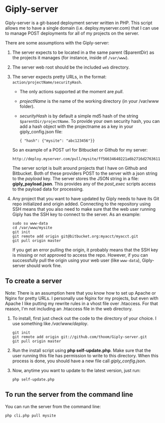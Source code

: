 Giply-server
============

Giply-server is a git-based deployment server written in PHP. This script allows me to
have a single domain (i.e. deploy.myserver.com) that I can use to manage POST deployments for all of my projects on the
server.

There are some assumptions with the Giply-server:

 1. The server expects to be located in a the same parent ($parentDir) as the projects it manages (for instance, inside of `/var/www`).
 2. The server web root should be the included `web` directory.
 3. The server expects pretty URLs, in the format: `action/projectName/securityHash`.
    * The only actions supported at the moment are _pull_.
    * _projectName_ is the name of the working directory (in your /var/www folder).
    * _securityHash_ is by default a simple md5 hash of the string `$parentDir/projectName`. To provide your own security hash,
      you can add a hash object with the projectname as a key in your giply_config.json file:

          { "hash": {"mysite": "abc123456"}}

    So an example of a POST url for Bitbucket or Github for my server:

        http://deploy.myserver.com/pull/mysite/ff56634640221a6b2716d276361162cd

    The server script is built around projects that I have on Github and Bitbucket. Both of these providers POST to the server
    with a json string to the _payload_ key. The server stores the JSON string in a file: **giply_payload.json**. This provides
    any of the *post_exec* scripts access to the payload data for processing.

 4. Any project that you want to have updated by Giply needs to have its Git repo initialized and origin added. Connecting to the
    repository using SSH means that you also need to make sure that the web user running Giply has the SSH key to connect
    to the server. As an example:

        sudo su www-data
        cd /var/www/mysite
        git init
        git remote add origin git@bitbucket.org:myacct/myacct.git
        git pull origin master

    If you get an error pulling the origin, it probably means that the SSH key is missing or not approved to access the repo.
    However, if you can successfully pull the origin using your web user (like `www-data`), Giply-server should work fine.

To create a server
------------------

Note: There is an assumption here that you know how to set up Apache or Nginx for pretty URLs. I personally use Nginx
for my projects, but even with Apache I like putting my rewrite rules in a vhost file over .htaccess. For that reason,
I'm not including an .htaccess file in the web directory.

 1. To install, first just check out the code to the directory of your choice. I use something like */var/www/deploy*.

        git init
        git remote add origin git://github.com/thoom/Giply-server.git
        git pull origin master

 2. Run the install script using __php self-update.php__. Make sure that the user running this file has permission to write to
    this directory. When this process is done, you should have a new file call *giply_config.json*.
 3. Now, anytime you want to update to the latest version, just run:

        php self-update.php

To run the server from the command line
---------------------------------------

You can run the server from the command line:

    php cli.php pull mysite

